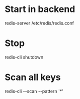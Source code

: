 # Start in backend
redis-server /etc/redis/redis.conf

# Stop
redis-cli shutdown

# Scan all keys
redis-cli --scan --pattern '*'
